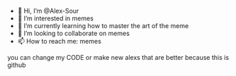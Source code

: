 - 👋 Hi, I’m @Alex-Sour
- 👀 I’m interested in memes
- 🌱 I’m currently learning how to master the art of the meme
- 💞️ I’m looking to collaborate on memes
- 📫 How to reach me: memes

you can change my CODE or make new alexs that are better because this is github

<!---
Alex-Sour/Alex-Sour is a ✨ special ✨ repository because its `README.md` (this file) appears on your GitHub profile.
You can click the Preview link to take a look at your changes.
--->
